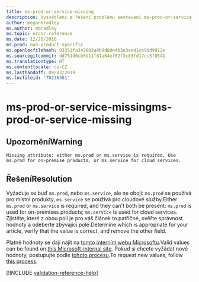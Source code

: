 ```yaml
---
title: ms-prod-or-service-missing
description: Vysvětlení a řešení problému sestavení ms-prod-or-service-missing na webu Docs
author: meganbradley
ms.author: mbradley
ms.topic: error-reference
ms.date: 12/20/2018
ms.prod: non-product-specific
ms.openlocfilehash: 93351fa343603a0b9d60e4b3e3ae41ce90d9912e
ms.sourcegitcommit: dd751d0cb5b11f81a64ef62f3c83fd17cc5f0541
ms.translationtype: HT
ms.contentlocale: cs-CZ
ms.lasthandoff: 09/03/2019
ms.locfileid: "70236301"
---
```

# <a name="ms-prod-or-service-missing"></a><span data-ttu-id="6481d-103">ms-prod-or-service-missing</span><span class="sxs-lookup"><span data-stu-id="6481d-103">ms-prod-or-service-missing</span></span>

## <a name="warning"></a><span data-ttu-id="6481d-104">Upozornění</span><span class="sxs-lookup"><span data-stu-id="6481d-104">Warning</span></span>

`Missing attribute: either ms.prod or ms.service is required. Use ms.prod for on-premise products, or ms.service for cloud services.`

## <a name="resolution"></a><span data-ttu-id="6481d-105">Řešení</span><span class="sxs-lookup"><span data-stu-id="6481d-105">Resolution</span></span>

<span data-ttu-id="6481d-106">Vyžaduje se buď `ms.prod`, nebo `ms.service`, ale ne obojí: `ms.prod` se používá pro místní produkty, `ms.service` se používá pro cloudové služby.</span><span class="sxs-lookup"><span data-stu-id="6481d-106">Either `ms.prod` or `ms.service` is required, and they can't both be present: `ms.prod` is used for on-premises products; `ms.service` is used for cloud services.</span></span> <span data-ttu-id="6481d-107">Zjistěte, které z obou polí je pro váš článek to patřičné, ověřte správnost hodnoty a odeberte zbývající pole.</span><span class="sxs-lookup"><span data-stu-id="6481d-107">Determine which is appropriate for your article, verify that the value is correct, and remove the other field.</span></span>

<span data-ttu-id="6481d-108">Platné hodnoty se dají najít na [tomto interním webu Microsoftu](https://docsmetadatatool.azurewebsites.net/allowlists).</span><span class="sxs-lookup"><span data-stu-id="6481d-108">Valid values can be found on [this Microsoft-internal site](https://docsmetadatatool.azurewebsites.net/allowlists).</span></span> <span data-ttu-id="6481d-109">Pokud si chcete vyžádat nové hodnoty, postupujte podle [tohoto procesu](https://review.docs.microsoft.com/help/contribute/metadata-changes?branch=master).</span><span class="sxs-lookup"><span data-stu-id="6481d-109">To request new values, follow [this process](https://review.docs.microsoft.com/help/contribute/metadata-changes?branch=master).</span></span>

<!--make sure to add this file to your includes folder and verify the path-->
[!INCLUDE [validation-reference-help](includes/validation-reference-help.md)]
